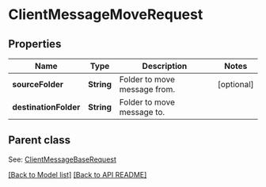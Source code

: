 
# ClientMessageMoveRequest
## Properties
Name | Type | Description | Notes
------------ | ------------- | ------------- | -------------
**sourceFolder** | **String** | Folder to move message from.              |  [optional]
**destinationFolder** | **String** | Folder to move message to.              | 


## Parent class

See: [ClientMessageBaseRequest](ClientMessageBaseRequest.md)

[[Back to Model list]](Models.md) [[Back to API README]](README.md)

